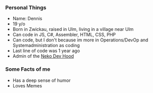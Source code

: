 ### Personal Things

* Name: Dennis
* 19 y/o
* Born in Zwickau, raised in Ulm, living in a village near Ulm
* Can code in JS, C#, Assembler, HTML, CSS, PHP
* Can code, but I don't because im more in Operations/DevOp and Systemadministration as coding
* Last line of code was 1 year ago
* Admin of the [Neko Dev Hood](https://github.com/Neko-Developments)

### Some Facts of me

* Has a deep sense of humor
* Loves Memes
